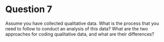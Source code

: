 # Question 7

Assume you have collected qualitative data. What is the process that you need to
follow to conduct an analysis of this data? What are the two approaches for coding
qualitative data, and what are their differences? 